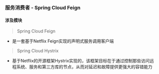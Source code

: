 ### 服务消费者 - Spring Cloud Feign
#### 涉及模块
> Spring Cloud Feign
- 是一套基于Netflix Feign实现的声明式服务调用客户端

> Spring Cloud Hystrix
- 基于Netflix的开源框架Hystrix实现的，该框架目标在于通过控制那些访问远程系统、服务和第三方库的节点，从而对延迟和故障提供更强大的容错能力
